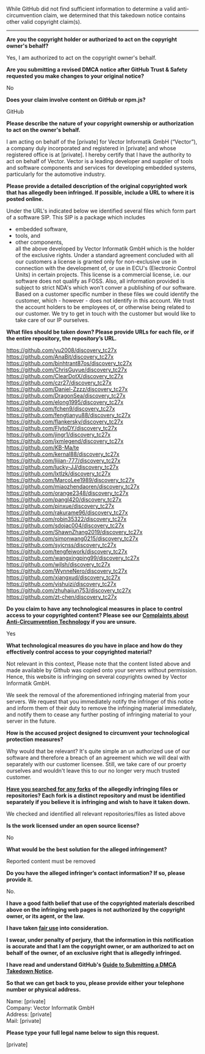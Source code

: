 While GitHub did not find sufficient information to determine a valid anti-circumvention claim, we determined that this takedown notice contains other valid copyright claim(s).

---

**Are you the copyright holder or authorized to act on the copyright owner's behalf?**  
  
Yes, I am authorized to act on the copyright owner's behalf.  
  
**Are you submitting a revised DMCA notice after GitHub Trust & Safety requested you make changes to your original notice?**  
  
No  
  
**Does your claim involve content on GitHub or npm.js?**  
  
GitHub  
  
**Please describe the nature of your copyright ownership or authorization to act on the owner's behalf.**  
  
I am acting on behalf of the [private] for Vector Informatik GmbH (“Vector”), a company duly incorporated and registered in [private] and whose registered office is at [private]. I hereby certify that I have the authority to act on behalf of Vector. Vector is a leading developer and supplier of tools and software components and services for developing embedded systems, particularly for the automotive industry.  
  
**Please provide a detailed description of the original copyrighted work that has allegedly been infringed. If possible, include a URL to where it is posted online.**  
  
Under the URL's indicated below we identified several files which form part of a software SIP. This SIP is a package which includes  
- embedded software,  
- tools, and  
- other components,  
all the above developed by Vector Informatik GmbH which is the holder of the exclusive rights. Under a standard agreement concluded with all our customers a license is granted only for non-exclusive use in connection with the development of, or use in ECU's (Electronic Control Units) in certain projects. This license is a commercial license, i.e. our software does not qualify as FOSS. Also, all information provided is subject to strict NDA's which won't conver a publishing of our software. Based on a customer specific number in these files we could identify the customer, which - however - does not identify in this account. We trust the account holders to be employees of, or otherwise being related to our customer. We try to get in touch with the customer but would like to take care of our IP ourselves.  
  
**What files should be taken down? Please provide URLs for each file, or if the entire repository, the repository’s URL.**  
  
https://github.com/yu2008/discovery_tc27x  
https://github.com/AnaBit/discovery_tc27x  
https://github.com/binhtrant87os/discovery_tc27x  
https://github.com/ChrisGuyue/discovery_tc27x  
https://github.com/ClearDotX/discovery_tc27x  
https://github.com/czr27/discovery_tc27x  
https://github.com/Daniel-Zzzz/discovery_tc27x  
https://github.com/DragonSea/discovery_tc27x  
https://github.com/elong1995/discovery_tc27x  
https://github.com/fchen9/discovery_tc27x  
https://github.com/fengtianyu88/discovery_tc27x  
https://github.com/flankersky/discovery_tc27x  
https://github.com/FlytoDY/discovery_tc27x  
https://github.com/jingr1/discovery_tc27x  
https://github.com/jxmlegend/discovery_tc27x  
https://github.com/KB-Ma/te  
https://github.com/kernal88/discovery_tc27x  
https://github.com/lijian-777/discovery_tc27x  
https://github.com/lucky-JJ/discovery_tc27x  
https://github.com/lxtlzk/discovery_tc27x  
https://github.com/MarcoLee1989/discovery_tc27x  
https://github.com/miaozhendaoren/discovery_tc27x  
https://github.com/orange2348/discovery_tc27x  
https://github.com/pangl420/discovery_tc27x  
https://github.com/pinxue/discovery_tc27x  
https://github.com/rakurame96/discovery_tc27x  
https://github.com/robin35322/discovery_tc27x  
https://github.com/sdojac004/discovery_tc27x  
https://github.com/ShawnZhang2019/discovery_tc27x  
https://github.com/simonwang0215/discovery_tc27x  
https://github.com/syjcnss/discovery_tc27x  
https://github.com/tengfeiwork/discovery_tc27x  
https://github.com/wangxingping99/discovery_tc27x  
https://github.com/wjlsh/discovery_tc27x  
https://github.com/WynneNero/discovery_tc27x  
https://github.com/xiangxud/discovery_tc27x  
https://github.com/yishuizi/discovery_tc27x  
https://github.com/zhuhaijun753/discovery_tc27x  
https://github.com/zt-chen/discovery_tc27x  
  
**Do you claim to have any technological measures in place to control access to your copyrighted content? Please see our <a href="https://docs.github.com/articles/guide-to-submitting-a-dmca-takedown-notice#complaints-about-anti-circumvention-technology">Complaints about Anti-Circumvention Technology</a> if you are unsure.**  
  
Yes  
  
**What technological measures do you have in place and how do they effectively control access to your copyrighted material?**  
  
Not relevant in this context, Please note that the content listed above and made available by Github was copied onto your servers without permission. Hence, this website is infringing on several copyrights owned by Vector Informatik GmbH.  
  
We seek the removal of the aforementioned infringing material from your servers. We request that you immediately notify the infringer of this notice and inform them of their duty to remove the infringing material immediately, and notify them to cease any further posting of infringing material to your server in the future.  
  
**How is the accused project designed to circumvent your technological protection measures?**  
  
Why would that be relevant? It's quite simple an un authorized use of our software and therefore a breach of an agreement which we will deal with separately with our customer licensee. Still, we take care of our proerty ourselves and wouldn't leave this to our no longer very much trusted customer.  
  
**<a href="https://docs.github.com/articles/dmca-takedown-policy#b-what-about-forks-or-whats-a-fork">Have you searched for any forks</a> of the allegedly infringing files or repositories? Each fork is a distinct repository and must be identified separately if you believe it is infringing and wish to have it taken down.**  
  
We checked and identified all relevant repositories/files as listed above  
  
**Is the work licensed under an open source license?**  
  
No  
  
**What would be the best solution for the alleged infringement?**  
  
Reported content must be removed  
  
**Do you have the alleged infringer’s contact information? If so, please provide it.**  
  
No.  
  
**I have a good faith belief that use of the copyrighted materials described above on the infringing web pages is not authorized by the copyright owner, or its agent, or the law.**  
  
**I have taken <a href="https://www.lumendatabase.org/topics/22">fair use</a> into consideration.**  
  
**I swear, under penalty of perjury, that the information in this notification is accurate and that I am the copyright owner, or am authorized to act on behalf of the owner, of an exclusive right that is allegedly infringed.**  
  
**I have read and understand GitHub's <a href="https://docs.github.com/articles/guide-to-submitting-a-dmca-takedown-notice/">Guide to Submitting a DMCA Takedown Notice</a>.**  
  
**So that we can get back to you, please provide either your telephone number or physical address.**  
  
Name: [private]   
Company: Vector Informatik GmbH  
Address: [private]   
Mail: [private]   
  
**Please type your full legal name below to sign this request.**  
  
[private]   
